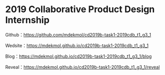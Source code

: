 # 2019 Collaborative Product Design Internship

Github：https://github.com/mdekmol/cd2019b-task1-2019cdb_t1_g3_1

Wedsite：https://mdekmol.github.io/cd2019b-task1-2019cdb_t1_g3_1

Blog：https://mdekmol.github.io/cd2019b-task1-2019cdb_t1_g3_1/blog

Reveal：https://mdekmol.github.io/cd2019b-task1-2019cdb_t1_g3_1/reveal